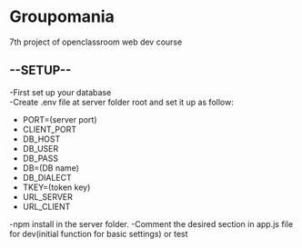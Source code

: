 <h1>Groupomania</h1>
7th project of openclassroom web dev course
<h2>--SETUP--</h2>
-First set up your database<br>
-Create .env file at server folder root and set it up as follow:<br>
<ul>
    <li>PORT=(server port)</li>
    <li>CLIENT_PORT</li>
    <li>DB_HOST</li>
    <li>DB_USER</li>
    <li>DB_PASS</li>
    <li>DB=(DB name)</li>
    <li>DB_DIALECT</li>
    <li>TKEY=(token key)</li>
    <li>URL_SERVER</li>
    <li>URL_CLIENT</li>
</ul>
-npm install in the server folder.
-Comment the desired section in app.js file for dev(initial function for basic settings) or test 